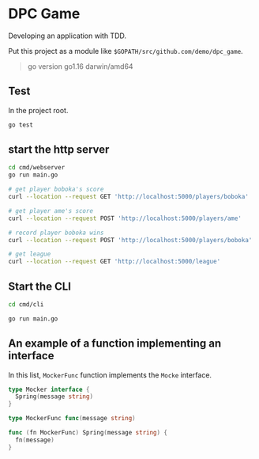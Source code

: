 # DPC Game

Developing an application with TDD.

Put this project as a module like `$GOPATH/src/github.com/demo/dpc_game`.

> go version go1.16 darwin/amd64

## Test

In the project root.

```bash
go test
```

## start the http server

```bash
cd cmd/webserver
go run main.go

# get player boboka's score
curl --location --request GET 'http://localhost:5000/players/boboka'

# get player ame's score
curl --location --request POST 'http://localhost:5000/players/ame'

# record player boboka wins
curl --location --request POST 'http://localhost:5000/players/boboka'

# get league
curl --location --request GET 'http://localhost:5000/league'
```

## Start the CLI

```bash
cd cmd/cli

go run main.go
```

## An example of a function implementing an interface

In this list, `MockerFunc` function implements the `Mocke` interface.

```go
type Mocker interface {
  Spring(message string)
}

type MockerFunc func(message string)

func (fn MockerFunc) Spring(message string) {
  fn(message)
}
```
